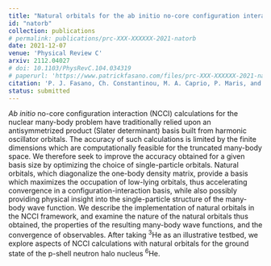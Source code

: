```yaml
---
title: "Natural orbitals for the ab initio no-core configuration interaction approach"
id: "natorb"
collection: publications
# permalink: publications/prc-XXX-XXXXXX-2021-natorb
date: 2021-12-07
venue: 'Physical Review C'
arxiv: 2112.04027
# doi: 10.1103/PhysRevC.104.034319
# paperurl: 'https://www.patrickfasano.com/files/prc-XXX-XXXXXX-2021-natorb_PREPRINT.pdf'
citation: 'P. J. Fasano, Ch. Constantinou, M. A. Caprio, P. Maris, and J. P. Vary, arXiv:2112.04027 [nucl-th]'
status: submitted
---
```

_Ab initio_ no-core configuration interaction (NCCI) calculations for the
nuclear many-body problem have traditionally relied upon an antisymmetrized
product (Slater determinant) basis built from harmonic oscillator orbitals. The
accuracy of such calculations is limited by the finite dimensions which are
computationally feasible for the truncated many-body space. We therefore seek to
improve the accuracy obtained for a given basis size by optimizing the choice of
single-particle orbitals. Natural orbitals, which diagonalize the one-body
density matrix, provide a basis which maximizes the occupation of low-lying
orbitals, thus accelerating convergence in a configuration-interaction basis,
while also possibly providing physical insight into the single-particle
structure of the many-body wave function. We describe the implementation of
natural orbitals in the NCCI framework, and examine the nature of the natural
orbitals thus obtained, the properties of the resulting many-body wave
functions, and the convergence of observables. After taking <sup>3</sup>He as
an illustrative testbed, we explore aspects of NCCI calculations with natural
orbitals for the ground state of the p-shell neutron halo nucleus
<sup>6</sup>He.

